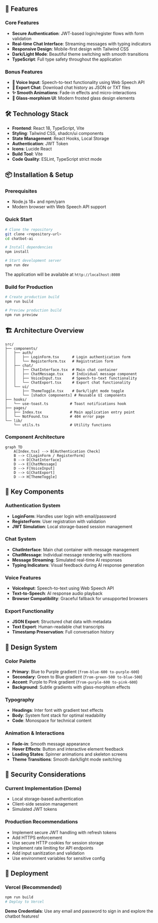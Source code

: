 ## 🚀 Features

### Core Features
- **Secure Authentication**: JWT-based login/register flows with form validation
- **Real-time Chat Interface**: Streaming messages with typing indicators
- **Responsive Design**: Mobile-first design with Tailwind CSS
- **Dark/Light Mode**: Beautiful theme switching with smooth transitions
- **TypeScript**: Full type safety throughout the application

### Bonus Features
- **🎤 Voice Input**: Speech-to-text functionality using Web Speech API
- **📱 Export Chat**: Download chat history as JSON or TXT files
- **✨ Smooth Animations**: Fade-in effects and micro-interactions
- **🎨 Glass-morphism UI**: Modern frosted glass design elements

## 🛠️ Technology Stack

- **Frontend**: React 18, TypeScript, Vite
- **Styling**: Tailwind CSS, shadcn/ui components
- **State Management**: React Hooks, Local Storage
- **Authentication**: JWT Token
- **Icons**: Lucide React
- **Build Tool**: Vite
- **Code Quality**: ESLint, TypeScript strict mode

## 📦 Installation & Setup

### Prerequisites
- Node.js 18+ and npm/yarn
- Modern browser with Web Speech API support

### Quick Start
```bash
# Clone the repository
git clone <repository-url>
cd chatbot-ai

# Install dependencies
npm install

# Start development server
npm run dev
```

The application will be available at `http://localhost:8080`

### Build for Production
```bash
# Create production build
npm run build

# Preview production build
npm run preview
```

## 🏗️ Architecture Overview

```
src/
├── components/
│   ├── auth/
│   │   ├── LoginForm.tsx      # Login authentication form
│   │   └── RegisterForm.tsx   # Registration form
│   ├── chat/
│   │   ├── ChatInterface.tsx  # Main chat container
│   │   ├── ChatMessage.tsx    # Individual message component
│   │   ├── VoiceInput.tsx     # Speech-to-text functionality
│   │   └── ChatExport.tsx     # Export chat functionality
│   └── ui/
│       ├── ThemeToggle.tsx    # Dark/light mode toggle
│       └── [shadcn components] # Reusable UI components
├── hooks/
│   └── use-toast.ts          # Toast notifications hook
├── pages/
│   ├── Index.tsx             # Main application entry point
│   └── NotFound.tsx          # 404 error page
└── lib/
    └── utils.ts              # Utility functions
```

### Component Architecture

```mermaid
graph TD
    A[Index.tsx] --> B[Authentication Check]
    B --> C[LoginForm / RegisterForm]
    B --> D[ChatInterface]
    D --> E[ChatMessage]
    D --> F[VoiceInput]
    D --> G[ChatExport]
    D --> H[ThemeToggle]
```

## 🔧 Key Components

### Authentication System
- **LoginForm**: Handles user login with email/password
- **RegisterForm**: User registration with validation
- **JWT Simulation**: Local storage-based session management

### Chat System
- **ChatInterface**: Main chat container with message management
- **ChatMessage**: Individual message rendering with reactions
- **Message Streaming**: Simulated real-time AI responses
- **Typing Indicators**: Visual feedback during AI response generation

### Voice Features
- **VoiceInput**: Speech-to-text using Web Speech API
- **Text-to-Speech**: AI response audio playback
- **Browser Compatibility**: Graceful fallback for unsupported browsers

### Export Functionality
- **JSON Export**: Structured chat data with metadata
- **Text Export**: Human-readable chat transcripts
- **Timestamp Preservation**: Full conversation history

## 🎨 Design System

### Color Palette
- **Primary**: Blue to Purple gradient (`from-blue-600 to-purple-600`)
- **Secondary**: Green to Blue gradient (`from-green-500 to-blue-500`)
- **Accent**: Purple to Pink gradient (`from-purple-600 to-pink-600`)
- **Background**: Subtle gradients with glass-morphism effects

### Typography
- **Headings**: Inter font with gradient text effects
- **Body**: System font stack for optimal readability
- **Code**: Monospace for technical content

### Animation & Interactions
- **Fade-in**: Smooth message appearance
- **Hover Effects**: Button and interactive element feedback
- **Loading States**: Spinner animations and skeleton screens
- **Theme Transitions**: Smooth dark/light mode switching

## 🔐 Security Considerations

### Current Implementation (Demo)
- Local storage-based authentication
- Client-side session management
- Simulated JWT tokens

### Production Recommendations
- Implement secure JWT handling with refresh tokens
- Add HTTPS enforcement
- Use secure HTTP cookies for session storage
- Implement rate limiting for API endpoints
- Add input sanitization and validation
- Use environment variables for sensitive config

## 🚀 Deployment

### Vercel (Recommended)
```bash
npm run build
# Deploy to Vercel
```



**Demo Credentials**: Use any email and password to sign in and explore the chatbot features!
